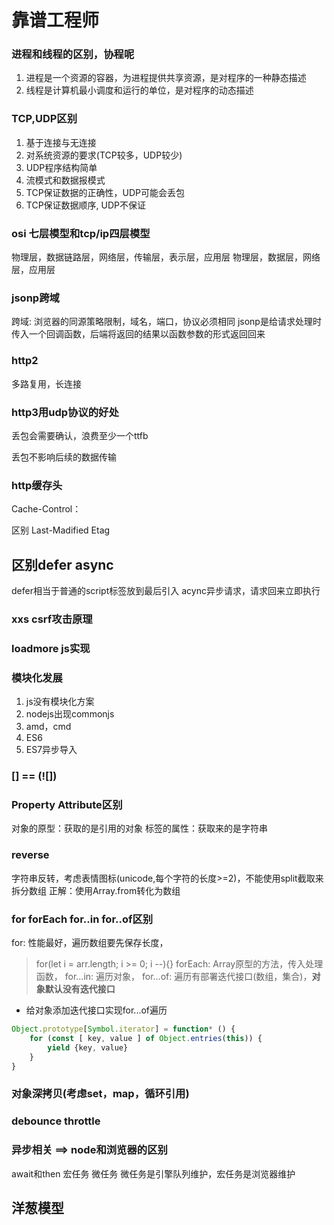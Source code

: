# 靠谱工程师

### 进程和线程的区别，协程呢
1. 进程是一个资源的容器，为进程提供共享资源，是对程序的一种静态描述
2. 线程是计算机最小调度和运行的单位，是对程序的动态描述

### TCP,UDP区别
1. 基于连接与无连接
2. 对系统资源的要求(TCP较多，UDP较少)
3. UDP程序结构简单
4. 流模式和数据报模式
5. TCP保证数据的正确性，UDP可能会丢包
6. TCP保证数据顺序, UDP不保证

### osi 七层模型和tcp/ip四层模型
物理层，数据链路层，网络层，传输层，表示层，应用层
物理层，数据层，网络层，应用层

### jsonp跨域
跨域: 浏览器的同源策略限制，域名，端口，协议必须相同
jsonp是给请求处理时传入一个回调函数，后端将返回的结果以函数参数的形式返回回来

### http2
多路复用，长连接

### http3用udp协议的好处
丢包会需要确认，浪费至少一个ttfb

丢包不影响后续的数据传输

### http缓存头
Cache-Control：

区别
Last-Madified
Etag

## 区别defer async
defer相当于普通的script标签放到最后引入
acync异步请求，请求回来立即执行

### xxs csrf攻击原理 

### loadmore js实现

### 模块化发展
1. js没有模块化方案
2. nodejs出现commonjs
2. amd，cmd
3. ES6
4. ES7异步导入

### [] == (![])

### Property Attribute区别
对象的原型：获取的是引用的对象
标签的属性：获取来的是字符串

### reverse
字符串反转，考虑表情图标(unicode,每个字符的长度>=2)，不能使用split截取来拆分数组
正解：使用Array.from转化为数组

### for forEach for..in for..of区别

for: 性能最好，遍历数组要先保存长度，
> for(let i = arr.length; i >= 0; i --){}
forEach: Array原型的方法，传入处理函数，
for...in: 遍历对象，
for...of: 遍历有部署迭代接口(数组，集合)，**对象默认没有迭代接口**
- 给对象添加迭代接口实现for...of遍历
```javascript
Object.prototype[Symbol.iterator] = function* () {
	for (const [ key, value ] of Object.entries(this)) {
		yield {key, value} 
	}
}
```

### 对象深拷贝(考虑set，map，循环引用)

### debounce throttle

### 异步相关  ==> node和浏览器的区别
await和then
宏任务
微任务
微任务是引擎队列维护，宏任务是浏览器维护

## 洋葱模型